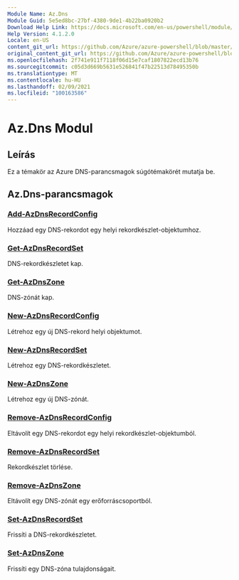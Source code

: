 ```yaml
---
Module Name: Az.Dns
Module Guid: 5e5ed8bc-27bf-4380-9de1-4b22ba0920b2
Download Help Link: https://docs.microsoft.com/en-us/powershell/module/az.dns
Help Version: 4.1.2.0
Locale: en-US
content_git_url: https://github.com/Azure/azure-powershell/blob/master/src/Dns/Dns/help/Az.DNS.md
original_content_git_url: https://github.com/Azure/azure-powershell/blob/master/src/Dns/Dns/help/Az.DNS.md
ms.openlocfilehash: 2f741e911f7118f06d15e7caf1807822ecd13b76
ms.sourcegitcommit: c05d3d669b5631e526841f47b22513d78495350b
ms.translationtype: MT
ms.contentlocale: hu-HU
ms.lasthandoff: 02/09/2021
ms.locfileid: "100163586"
---
```

# Az.Dns Modul
## Leírás
Ez a témakör az Azure DNS-parancsmagok súgótémakörét mutatja be.

## Az.Dns-parancsmagok
### [Add-AzDnsRecordConfig](Add-AzDnsRecordConfig.md)
Hozzáad egy DNS-rekordot egy helyi rekordkészlet-objektumhoz.

### [Get-AzDnsRecordSet](Get-AzDnsRecordSet.md)
DNS-rekordkészletet kap.

### [Get-AzDnsZone](Get-AzDnsZone.md)
DNS-zónát kap.

### [New-AzDnsRecordConfig](New-AzDnsRecordConfig.md)
Létrehoz egy új DNS-rekord helyi objektumot.

### [New-AzDnsRecordSet](New-AzDnsRecordSet.md)
Létrehoz egy DNS-rekordkészletet.

### [New-AzDnsZone](New-AzDnsZone.md)
Létrehoz egy új DNS-zónát.

### [Remove-AzDnsRecordConfig](Remove-AzDnsRecordConfig.md)
Eltávolít egy DNS-rekordot egy helyi rekordkészlet-objektumból.

### [Remove-AzDnsRecordSet](Remove-AzDnsRecordSet.md)
Rekordkészlet törlése.

### [Remove-AzDnsZone](Remove-AzDnsZone.md)
Eltávolít egy DNS-zónát egy erőforráscsoportból.

### [Set-AzDnsRecordSet](Set-AzDnsRecordSet.md)
Frissíti a DNS-rekordkészletet.

### [Set-AzDnsZone](Set-AzDnsZone.md)
Frissíti egy DNS-zóna tulajdonságait.

